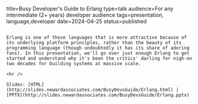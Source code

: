 title=Busy Developer's Guide to Erlang
type=talk
audience=For any intermediate (2+ years) developer audience
tags=presentation, language,developer
date=2024-04-25
status=published
~~~~~~

Erlang is one of those languages that is more attractive because of its underlying platform principles, rather than the beauty of its programming language (though undoubtedly it has its share of adoring fans). In this presentation, we'll go over just enough Erlang to get started and understand why it's been the critics' darling for nigh-on two decades for building systems at massive scale.
    
<hr />

Slides: [HTML](http://slides.newardassociates.com/BusyDevsGuide/Erlang.html) | [PPTX](http://slides.newardassociates.com/BusyDevsGuide/Erlang.pptx)
